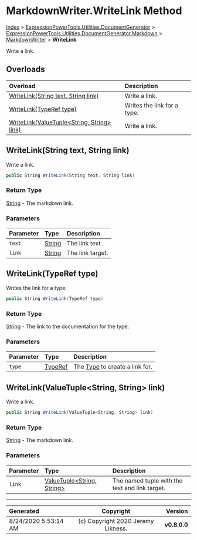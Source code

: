 ﻿# MarkdownWriter.WriteLink Method

[Index](../index.md) > [ExpressionPowerTools.Utilities.DocumentGenerator](ExpressionPowerTools.Utilities.DocumentGenerator.a.md) > [ExpressionPowerTools.Utilities.DocumentGenerator.Markdown](ExpressionPowerTools.Utilities.DocumentGenerator.Markdown.n.md) > [MarkdownWriter](ExpressionPowerTools.Utilities.DocumentGenerator.Markdown.MarkdownWriter.cs.md) > **WriteLink**

Write a link.

## Overloads

| Overload | Description |
| :-- | :-- |
| [WriteLink(String text, String link)](#writelinkstring-text-string-link) | Write a link. |
| [WriteLink(TypeRef type)](#writelinktyperef-type) | Writes the link for a type. |
| [WriteLink(ValueTuple&lt;String, String> link)](#writelinkvaluetuplestring-string-link) | Write a link. |
## WriteLink(String text, String link)

Write a link.

```csharp
public String WriteLink(String text, String link)
```

### Return Type

 [String](https://docs.microsoft.com/dotnet/api/system.string)  - The markdown link.

### Parameters

| Parameter | Type | Description |
| :-- | :-- | :-- |
| `text` | [String](https://docs.microsoft.com/dotnet/api/system.string) | The link text. |
| `link` | [String](https://docs.microsoft.com/dotnet/api/system.string) | The link target. |


## WriteLink(TypeRef type)

Writes the link for a type.

```csharp
public String WriteLink(TypeRef type)
```

### Return Type

 [String](https://docs.microsoft.com/dotnet/api/system.string)  - The link to the documentation for the type.

### Parameters

| Parameter | Type | Description |
| :-- | :-- | :-- |
| `type` | [TypeRef](ExpressionPowerTools.Utilities.DocumentGenerator.Hierarchy.TypeRef.cs.md) | The [Type](https://docs.microsoft.com/dotnet/api/system.type) to create a link for. |


## WriteLink(ValueTuple&lt;String, String> link)

Write a link.

```csharp
public String WriteLink(ValueTuple<String, String> link)
```

### Return Type

 [String](https://docs.microsoft.com/dotnet/api/system.string)  - The markdown link.

### Parameters

| Parameter | Type | Description |
| :-- | :-- | :-- |
| `link` | [ValueTuple&lt;String, String>](https://docs.microsoft.com/dotnet/api/system.valuetuple-2) | The named tuple with the text and link target. |



---

| Generated | Copyright | Version |
| :-- | :-: | --: |
| 8/24/2020 5:53:14 AM | (c) Copyright 2020 Jeremy Likness. | **v0.8.0.0** |
